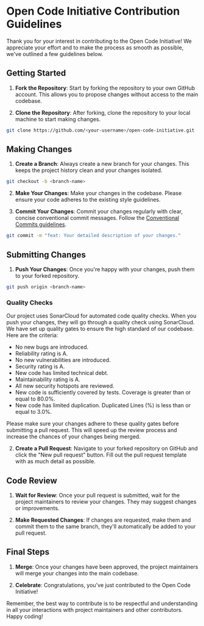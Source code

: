 # Open Code Initiative Contribution Guidelines

Thank you for your interest in contributing to the Open Code Initiative! We appreciate your effort and to make the process as smooth as possible, we've outlined a few guidelines below.

## Getting Started

1. **Fork the Repository**: Start by forking the repository to your own GitHub account. This allows you to propose changes without access to the main codebase.

2. **Clone the Repository**: After forking, clone the repository to your local machine to start making changes.

```bash
git clone https://github.com/<your-username>/open-code-initiative.git
```

## Making Changes

1. **Create a Branch**: Always create a new branch for your changes. This keeps the project history clean and your changes isolated.

```bash
git checkout -b <branch-name>
```

2. **Make Your Changes**: Make your changes in the codebase. Please ensure your code adheres to the existing style guidelines.

3. **Commit Your Changes**: Commit your changes regularly with clear, concise conventional commit messages. Follow the [Conventional Commits guidelines](https://www.conventionalcommits.org/).

```bash
git commit -m "feat: Your detailed description of your changes."
```

## Submitting Changes

1. **Push Your Changes**: Once you're happy with your changes, push them to your forked repository.

```bash
git push origin <branch-name>
```
### Quality Checks

Our project uses SonarCloud for automated code quality checks. When you push your changes, they will go through a quality check using SonarCloud. We have set up quality gates to ensure the high standard of our codebase. Here are the criteria:

- No new bugs are introduced.
- Reliability rating is A.
- No new vulnerabilities are introduced.
- Security rating is A.
- New code has limited technical debt.
- Maintainability rating is A.
- All new security hotspots are reviewed.
- New code is sufficiently covered by tests. Coverage is greater than or equal to 80.0%.
- New code has limited duplication. Duplicated Lines (%) is less than or equal to 3.0%.

Please make sure your changes adhere to these quality gates before submitting a pull request. This will speed up the review process and increase the chances of your changes being merged.

2. **Create a Pull Request**: Navigate to your forked repository on GitHub and click the "New pull request" button. Fill out the pull request template with as much detail as possible.

## Code Review

1. **Wait for Review**: Once your pull request is submitted, wait for the project maintainers to review your changes. They may suggest changes or improvements.

2. **Make Requested Changes**: If changes are requested, make them and commit them to the same branch, they'll automatically be added to your pull request.

## Final Steps

1. **Merge**: Once your changes have been approved, the project maintainers will merge your changes into the main codebase.

2. **Celebrate**: Congratulations, you've just contributed to the Open Code Initiative!

Remember, the best way to contribute is to be respectful and understanding in all your interactions with project maintainers and other contributors. Happy coding!